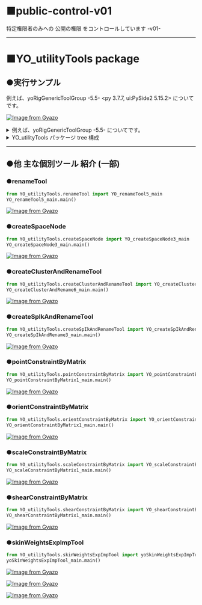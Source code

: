 # ■public-control-v01
特定権限者のみへの 公開の権限 をコントロールしています -v01-

----
# ■YO_utilityTools package
## ●実行サンプル

例えば、yoRigGenericToolGroup -5.5- <py 3.7.7, ui:PySide2 5.15.2> についてです。
<!-- 
[yoRigGenericToolGroup 動作動画](https://i.gyazo.com/f4388b4c8347cf0e996e3043e3963875.mp4)
<img src="https://i.gyazo.com/f4388b4c8347cf0e996e3043e3963875.gif">
 -->
<!-- 
<img src="https://i.gyazo.com/f4388b4c8347cf0e996e3043e3963875.gif" width="700">
 -->
[![Image from Gyazo](https://i.gyazo.com/f4388b4c8347cf0e996e3043e3963875.gif)](https://gyazo.com/f4388b4c8347cf0e996e3043e3963875)

<details>
  <summary>例えば、yoRigGenericToolGroup -5.5- <py 3.7.7, ui:PySide2 5.15.2> についてです。</summary>
  
note: 当コード記述時の環境

    - Maya2022 python3系
    - Python version: 3.7.7
    - PyMel version: 1.2.0
    - PySide2 version: 5.15.2

zipダウンロードし解凍ののち、YO_utilityToolsフォルダ 毎、
ユーザー側での、所定のMaya のスクリプト パス直下に、コピーのうえ、
例えば、maya script editor python タブ で、以下をタイピングのうえ、実行してください。

```python
from imp import reload
import YO_utilityTools.rigGenericToolGroup.yoRigGenericToolGroup_main
reload(YO_utilityTools.rigGenericToolGroup.yoRigGenericToolGroup_main)
from YO_utilityTools.rigGenericToolGroup import yoRigGenericToolGroup_main
yoRigGenericToolGroup_main.main()
```

### ●開発の経緯・ストーリー
ユーザーの Mayaスクリプトパスへの、自前パッケージごとのコピーで、自前パッケージを、エラー無く提供ができる仕組みを確立してみたかったのです。

こだわったところは、

1. MVC設計を意識した ツール開発
1. 最終目標である、PySide2 UI仕様 でのツール開発
1. クラス継承と名前空間の理解
1. シングルトンの理解

です。

### ●使用した技術

- フロント・クライアント技術


- サーバーサイド技術

    Python 3系, PySide2, PyMel, Maya command

- DB・ミドルウェア技術


- インフラ/その他専門技術


### ●使用した技術の選定理由
きっかけは、
(株)ポリゴンピクチュアズ における、高度な技術を目の当たりにしてからです。
自身が一人だちするに当たり、自身の不足箇所が非常に明らかになりました。
そこで、自身のスキルアップに価値を見出しました。
自身をスキルをアップしない事には、ただでさえ作業に多くの時間を費やすリグ作業において、自身が疲弊するだけであると。

大別して、

■ Maya上で動作する、リグのスキルアップ

■ そのリグ作業を支援するツール開発をするにあたり、pythonプログラムを用いたツール開発のスキルアップ

以上を大命題にすえます。


■活かせる経験・知識・技術
2024/5/25 現在
最新の、スキルを以下に詳らかに致します。

■■■ pythonプログラミング Maya用ツール開発 のスキル ■■■
- python パッケージ と モジュール のノウハウ
- 名前空間 について
- シングルトン モジュール について
- MVCモデル を意識した システム開発設計方針 について
- クラス継承 について
- Maya上で動作する様々なUI の理解 について(現在 Maya2022 Python3系)
    - Maya command UI
    - Maya PyMel UI
    - Maya PySide2 UI
- UI 入力データ の管理方法 について

■■■ Maya上で動作するリグ のスキルアップ ■■■
- アニメータに優しい軽量な リグ動作 の考察と実現 のノウハウ
- 標準コンストレインを用いずMatrixノードを多用したリグの実現 のノウハウ
- 作業分担 の実現 のノウハウ

</details>

<details>
  <summary>YO_utilityTools パッケージ tree 構成</summary>
  
```shell
C:.
│  yoCustomScriptEditor2StandAlone.py
│  yoIsHistoricallyInteresting.py
│  YO_constraintToGeometry2.py
│  YO_jointDrawStyle_change.py
│  YO_jointRadiusSlider.py
│  YO_nodeCreateToWorldSpace.py
│  YO_parentConstraintByMatrix5.py
│  YO_parentConstraintByMatrix62.py
│  __init__.py
│
├─createClusterAndRenameTool
│      config.py
│      YO_createClusterAndRename6_Ctlr.py
│      YO_createClusterAndRename6_main.py
│      YO_createClusterAndRename6_Modl.py
│      YO_createClusterAndRename6_View.py
│      __init__.py
│
├─createSpaceNode
│      config.py
│      YO_createSpaceNode3_Ctlr.py
│      YO_createSpaceNode3_main.py
│      YO_createSpaceNode3_Modl.py
│      YO_createSpaceNode3_View.py
│      __init__.py
│
├─createSpIkAndRenameTool
│      config.py
│      YO_createSpIkAndRename3_Ctlr.py
│      YO_createSpIkAndRename3_main.py
│      YO_createSpIkAndRename3_Modl.py
│      YO_createSpIkAndRename3_View.py
│      __init__.py
│
├─lib
│      commonCheckCurve.py
│      commonCheckJoint.py
│      commonCheckMesh.py
│      commonCheckSelection.py
│      commonCheckShape.py
│      commonCheckSkinCluster.py
│      commonCheckSurface.py
│      commonInverseScaleConnection_AtoB_2.py
│      message.py
│      message_warning.py
│      yoGetAttributeFromModule.py
│      YO_logger2.py
│      YO_optionVar.py
│      YO_printLoadedModules.py
│      YO_uuID.py
│      YO_validate.py
│      __init__.py
│
├─orientConstraintByMatrix
│      config.py
│      YO_orientConstraintByMatrix1_Ctlr.py
│      YO_orientConstraintByMatrix1_main.py
│      YO_orientConstraintByMatrix1_Modl.py
│      YO_orientConstraintByMatrix1_View.py
│      __init__.py
│
├─pointConstraintByMatrix
│      config.py
│      YO_pointConstraintByMatrix1_Ctlr.py
│      YO_pointConstraintByMatrix1_main.py
│      YO_pointConstraintByMatrix1_Modl.py
│      YO_pointConstraintByMatrix1_View.py
│      __init__.py
│
├─renameTool
│      config.py
│      YO_renameTool5_Ctlr.py
│      YO_renameTool5_main.py
│      YO_renameTool5_Modl.py
│      YO_renameTool5_View.py
│      __init__.py
│
├─rigGenericToolGroup
│  │  config.py
│  │  yoRigGenericToolGroup_Ctlr.py
│  │  yoRigGenericToolGroup_main.py
│  │  yoRigGenericToolGroup_Modl.py
│  │  yoRigGenericToolGroup_View.py
│  │  __init__.py
│
├─scaleConstraintByMatrix
│      config.py
│      YO_scaleConstraintByMatrix1_Ctlr.py
│      YO_scaleConstraintByMatrix1_main.py
│      YO_scaleConstraintByMatrix1_Modl.py
│      YO_scaleConstraintByMatrix1_View.py
│      __init__.py
│
├─shearConstraintByMatrix
│      config.py
│      YO_shearConstraintByMatrix1_Ctlr.py
│      YO_shearConstraintByMatrix1_main.py
│      YO_shearConstraintByMatrix1_Modl.py
│      YO_shearConstraintByMatrix1_View.py
│      __init__.py
│
├─skinWeightsExpImpTool
│  │  config.py
│  │  yoSkinWeightsExpImpTool_Ctlr.py
│  │  yoSkinWeightsExpImpTool_main.py
│  │  yoSkinWeightsExpImpTool_Modl.py
│  │  yoSkinWeightsExpImpTool_View.py
│  │  __init__.py
│  │
│
├─TemplateForPySide2
│  │  Container.py
│  │  CustomScriptEditor.py
│  │  CustomScriptEditor2.py
│  │  CustomScriptEditor2SPIModule.py
│  │  MyTabWidget.py
│  │  pyside2IniFileSetting.py
│  │  qt.py
│  │  __init__.py
│  │
│  ├─type1
│  │      config.py
│  │      templateForPySide2_type1_Ctlr.py
│  │      templateForPySide2_type1_main.py
│  │      templateForPySide2_type1_Modl.py
│  │      templateForPySide2_type1_View.py
│  │      __init__.py
│  │
│  └─type2
│          config.py
│          templateForPySide2_type2_Ctlr.py
│          templateForPySide2_type2_main.py
│          templateForPySide2_type2_Modl.py
│          templateForPySide2_type2_View.py
│          __init__.py

      
```
</details>

----
	
## ●他 主な個別ツール 紹介 (一部)
	
### ●renameTool
```python
from YO_utilityTools.renameTool import YO_renameTool5_main
YO_renameTool5_main.main()
```
<!-- 
[renameTool 動作動画](https://i.gyazo.com/44711214ea10767b77da427c05a3e1b8.mp4)
<img src="https://i.gyazo.com/44711214ea10767b77da427c05a3e1b8.gif" width="300">
 -->
[![Image from Gyazo](https://i.gyazo.com/44711214ea10767b77da427c05a3e1b8.gif)](https://gyazo.com/44711214ea10767b77da427c05a3e1b8)
	
### ●createSpaceNode
```python
from YO_utilityTools.createSpaceNode import YO_createSpaceNode3_main
YO_createSpaceNode3_main.main()
```
<!-- 
[createSpaceNode 動作動画](https://i.gyazo.com/d998a35999407e9b84c2277db0b3aed2.mp4)
<img src="https://i.gyazo.com/d998a35999407e9b84c2277db0b3aed2.gif" width="300">
 -->
[![Image from Gyazo](https://i.gyazo.com/d998a35999407e9b84c2277db0b3aed2.gif)](https://gyazo.com/d998a35999407e9b84c2277db0b3aed2)

### ●createClusterAndRenameTool
```python
from YO_utilityTools.createClusterAndRenameTool import YO_createClusterAndRename6_main
YO_createClusterAndRename6_main.main()
```
<!-- 
[createClusterAndRenameTool 動作動画](https://i.gyazo.com/3ac7d147787720c4f9bfdf8ad899d3db.mp4)
<img src="https://i.gyazo.com/3ac7d147787720c4f9bfdf8ad899d3db.gif" width="300
 -->
[![Image from Gyazo](https://i.gyazo.com/3ac7d147787720c4f9bfdf8ad899d3db.gif)](https://gyazo.com/3ac7d147787720c4f9bfdf8ad899d3db)

### ●createSpIkAndRenameTool
```python
from YO_utilityTools.createSpIkAndRenameTool import YO_createSpIkAndRename3_main
YO_createSpIkAndRename3_main.main()
```
<!-- 
[createSpIkAndRenameTool 動作動画](https://i.gyazo.com/333ccb7464acd594adc178e01511c909.mp4)
<img src="https://i.gyazo.com/333ccb7464acd594adc178e01511c909.gif" width="300">
 -->
[![Image from Gyazo](https://i.gyazo.com/333ccb7464acd594adc178e01511c909.gif)](https://gyazo.com/333ccb7464acd594adc178e01511c909)

### ●pointConstraintByMatrix
```python
from YO_utilityTools.pointConstraintByMatrix import YO_pointConstraintByMatrix1_main
YO_pointConstraintByMatrix1_main.main()
```
<!-- 
[pointConstraintByMatrix 動作動画](https://i.gyazo.com/ee6c769db445800e3dda60e22bb50675.mp4)
<img src="https://i.gyazo.com/ee6c769db445800e3dda60e22bb50675.gif" width="300">
 -->
[![Image from Gyazo](https://i.gyazo.com/ee6c769db445800e3dda60e22bb50675.gif)](https://gyazo.com/ee6c769db445800e3dda60e22bb50675)

### ●orientConstraintByMatrix
```python
from YO_utilityTools.orientConstraintByMatrix import YO_orientConstraintByMatrix1_main
YO_orientConstraintByMatrix1_main.main()
```
<!-- 
[pointConstraintByMatrix 動作動画](https://i.gyazo.com/0a83fd4ec712fcfd98ebdbbc102f9445.mp4)
<img src="https://i.gyazo.com/0a83fd4ec712fcfd98ebdbbc102f9445.gif" width="300">
 -->
[![Image from Gyazo](https://i.gyazo.com/0a83fd4ec712fcfd98ebdbbc102f9445.gif)](https://gyazo.com/0a83fd4ec712fcfd98ebdbbc102f9445)

### ●scaleConstraintByMatrix
```python
from YO_utilityTools.scaleConstraintByMatrix import YO_scaleConstraintByMatrix1_main
YO_scaleConstraintByMatrix1_main.main()
```
<!-- 
[scaleConstraintByMatrix 動作動画](https://i.gyazo.com/5fcf0d637c5e162eb60373ab54a33344.mp4)
<img src="https://i.gyazo.com/5fcf0d637c5e162eb60373ab54a33344.gif" width="300">
 -->
[![Image from Gyazo](https://i.gyazo.com/5fcf0d637c5e162eb60373ab54a33344.gif)](https://gyazo.com/5fcf0d637c5e162eb60373ab54a33344)

### ●shearConstraintByMatrix
```python
from YO_utilityTools.shearConstraintByMatrix import YO_shearConstraintByMatrix1_main
YO_shearConstraintByMatrix1_main.main()
```
<!--
[shearConstraintByMatrix 動作動画](https://i.gyazo.com/48d77acfceb3c0589feae0198cb9fe4c.mp4)
<img src="https://i.gyazo.com/48d77acfceb3c0589feae0198cb9fe4c.gif" width="300">
 -->
[![Image from Gyazo](https://i.gyazo.com/48d77acfceb3c0589feae0198cb9fe4c.gif)](https://gyazo.com/48d77acfceb3c0589feae0198cb9fe4c)

### ●skinWeightsExpImpTool
```python
from YO_utilityTools.skinWeightsExpImpTool import yoSkinWeightsExpImpTool_main
yoSkinWeightsExpImpTool_main.main()
```
<!-- 
[skinWeightsExpImpTool export動作動画01](https://i.gyazo.com/d181ab4fa69c292535f3397f0acaab89.mp4)
<img src="https://i.gyazo.com/d181ab4fa69c292535f3397f0acaab89.gif" width="300">
 -->
[![Image from Gyazo](https://i.gyazo.com/d181ab4fa69c292535f3397f0acaab89.gif)](https://gyazo.com/d181ab4fa69c292535f3397f0acaab89)
<br>	

<!-- 
[skinWeightsExpImpTool export動作動画02](https://i.gyazo.com/ed1165cfde788df7c66fb045201cf83a.mp4)
<img src="https://i.gyazo.com/ed1165cfde788df7c66fb045201cf83a.gif" width="300">
 -->
[![Image from Gyazo](https://i.gyazo.com/ed1165cfde788df7c66fb045201cf83a.gif)](https://gyazo.com/ed1165cfde788df7c66fb045201cf83a)
<br>

<!-- 
[skinWeightsExpImpTool import動作動画](https://i.gyazo.com/0bdaa15541a45a63b58b4e6c6cad3417.mp4)
<img src="https://i.gyazo.com/0bdaa15541a45a63b58b4e6c6cad3417.gif" width="300">
 -->
[![Image from Gyazo](https://i.gyazo.com/0bdaa15541a45a63b58b4e6c6cad3417.gif)](https://gyazo.com/0bdaa15541a45a63b58b4e6c6cad3417)
